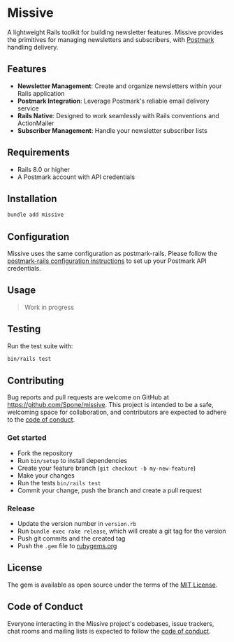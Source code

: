 # Missive

A lightweight Rails toolkit for building newsletter features. Missive provides the primitives for managing newsletters and subscribers, with [Postmark](https://postmarkapp.com/) handling delivery.

## Features

- **Newsletter Management**: Create and organize newsletters within your Rails application
- **Postmark Integration**: Leverage Postmark's reliable email delivery service
- **Rails Native**: Designed to work seamlessly with Rails conventions and ActionMailer
- **Subscriber Management**: Handle your newsletter subscriber lists

## Requirements

- Rails 8.0 or higher
- A Postmark account with API credentials

## Installation

```bash
bundle add missive
```

## Configuration

Missive uses the same configuration as postmark-rails. Please follow the [postmark-rails configuration instructions](https://github.com/ActiveCampaign/postmark-rails?tab=readme-ov-file#installation) to set up your Postmark API credentials.

## Usage

> Work in progress

## Testing

Run the test suite with:

```bash
bin/rails test
```

## Contributing

Bug reports and pull requests are welcome on GitHub at https://github.com/Spone/missive. This project is intended to be a safe, welcoming space for collaboration, and contributors are expected to adhere to the [code of conduct](https://github.com/Spone/missive/blob/main/CODE_OF_CONDUCT.md).

### Get started

- Fork the repository
- Run `bin/setup` to install dependencies
- Create your feature branch (`git checkout -b my-new-feature`)
- Make your changes
- Run the tests `bin/rails test`
- Commit your change, push the branch and create a pull request

### Release

- Update the version number in `version.rb`
- Run `bundle exec rake release`, which will create a git tag for the version
- Push git commits and the created tag
- Push the `.gem` file to [rubygems.org](https://rubygems.org)

## License

The gem is available as open source under the terms of the [MIT License](https://opensource.org/licenses/MIT).

## Code of Conduct

Everyone interacting in the Missive project's codebases, issue trackers, chat rooms and mailing lists is expected to follow the [code of conduct](https://github.com/Spone/missive/blob/main/CODE_OF_CONDUCT.md).
